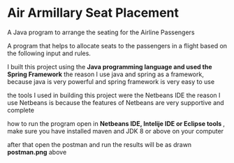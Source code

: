 <h1><b>Air Armillary Seat Placement</b></h1>

A Java program to arrange the seating for the Airline Passengers

A program that helps to allocate seats to the passengers in a flight based on the following input and rules.


I built this project using the <b>Java programming language and used the Spring Framework</b>
the reason I use java and spring as a framework, because java is very powerful and spring framework is very easy to use

the tools I used in building this project were the Netbeans IDE
the reason I use Netbeans is because the features of Netbeans are very supportive and complete


how to run the program open in 
<b>Netbeans IDE, Intelije IDE or Eclipse tools </b> , make sure you have installed maven and JDK 8 
or above on your computer

after that open the postman and run the results will be as drawn <b>postman.png</b> above
